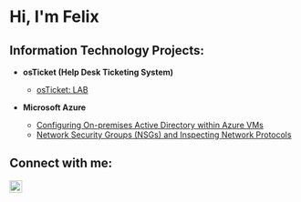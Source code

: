 <h1>Hi, I'm Felix </h1>

<h2> Information Technology Projects:</h2>

- <b>osTicket (Help Desk Ticketing System)</b>
  - [osTicket: LAB]([README.md](https://github.com/FelixKwan-Labs/osTicket-LAB))

- <b>Microsoft Azure</b>
  - [Configuring On-premises Active Directory within Azure VMs](https://github.com/joshmadakorcc/configure-ad)
  - [Network Security Groups (NSGs) and Inspecting Network Protocols](https://github.com/joshmadakorcc/azure-network-protocols)

<h2> Connect with me:</h2>

[<img align="left" alt="Josh | LinkedIn" width="22px" src="https://cdn.jsdelivr.net/npm/simple-icons@v3/icons/linkedin.svg" />][linkedin]

[linkedin]: https://www.linkedin.com/in/felixkwan26/
